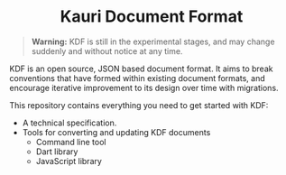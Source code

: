 <div align="center">
  <h1>Kauri Document Format</h1>
</div>

> **Warning:** KDF is still in the experimental stages, and may change suddenly
> and without notice at any time.

KDF is an open source, JSON based document format. It aims to break conventions
that have formed within existing document formats, and encourage iterative
improvement to its design over time with migrations.

This repository contains everything you need to get started with KDF:

 * A technical specification.
 * Tools for converting and updating KDF documents
   * Command line tool
   * Dart library
   * JavaScript library
